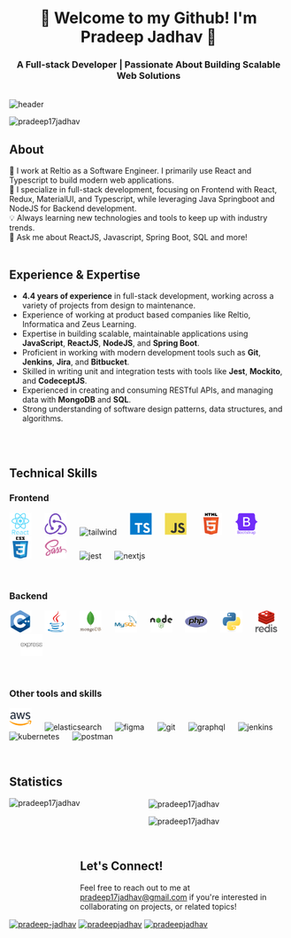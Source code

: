<h1 align="center">👋 Welcome to my Github! I'm Pradeep Jadhav 👋</h1>
<h3 align="center">A Full-stack Developer | Passionate About Building Scalable Web Solutions</h3>
<br>
<img src="https://zenstack.dev/assets/images/cover-4a55a0f24b2f601feaaa13b94c453ac0.png" alt="header" />

<p align="left">
    <img
        src="https://komarev.com/ghpvc/?username=pradeep17jadhav&label=Profile%20views&color=68a81a&style=flat"
        alt="pradeep17jadhav"
    />
</p>

<h2 align="left">About</h2>
🌱 I work at Reltio as a Software Engineer. I primarily use React and Typescript to build modern web applications.<br />
🧠 I specialize in full-stack development, focusing on Frontend with React, Redux, MaterialUI, and Typescript, while
leveraging Java Springboot and NodeJS for Backend development.<br />
💡 Always learning new technologies and tools to keep up with industry trends.<br />
💬 Ask me about ReactJS, Javascript, Spring Boot, SQL and more!<br />
<br />

<h2 align="left">Experience & Expertise</h2>
<ul>
    <li>
        <strong>4.4 years of experience</strong> in full-stack development, working across a variety of projects from
        design to maintenance.
    </li>
    <li>
        Experience of working at product based companies like Reltio, Informatica and Zeus Learning.
    </li>
    <li>
        Expertise in building scalable, maintainable applications using <strong>JavaScript</strong>,
        <strong>ReactJS</strong>, <strong>NodeJS</strong>, and <strong>Spring Boot</strong>.
    </li>
    <li>
        Proficient in working with modern development tools such as <strong>Git</strong>, <strong>Jenkins</strong>,
        <strong>Jira</strong>, and <strong>Bitbucket</strong>.
    </li>
    <li>
        Skilled in writing unit and integration tests with tools like <strong>Jest</strong>, <strong>Mockito</strong>,
        and <strong>CodeceptJS</strong>.
    </li>
    <li>
        Experienced in creating and consuming RESTful APIs, and managing data with <strong>MongoDB</strong> and
        <strong>SQL</strong>.
    </li>
    <li>Strong understanding of software design patterns, data structures, and algorithms.</li>
</ul>
<br />
<br />

<h2 align="left">Technical Skills</h2>

<h3>Frontend</h3>
<p align="left">
    <span>
        <img
            src="https://raw.githubusercontent.com/devicons/devicon/master/icons/react/react-original-wordmark.svg"
            alt="react"
            width="40"
            height="40"
        />
    </span>&nbsp;&nbsp;&nbsp;&nbsp;
    <span>
        <img
            src="https://raw.githubusercontent.com/devicons/devicon/master/icons/redux/redux-original.svg"
            alt="redux"
            width="40"
            height="40"
        />
    </span>&nbsp;&nbsp;&nbsp;&nbsp;
    <span>
        <img
            src="https://www.vectorlogo.zone/logos/tailwindcss/tailwindcss-icon.svg"
            alt="tailwind"
            width="40"
            height="40"
        />
    </span>&nbsp;&nbsp;&nbsp;&nbsp;
    <span>
        <img
            src="https://raw.githubusercontent.com/devicons/devicon/master/icons/typescript/typescript-original.svg"
            alt="typescript"
            width="40"
            height="40"
        />
    </span>&nbsp;&nbsp;&nbsp;&nbsp;
    <span>
        <img
            src="https://raw.githubusercontent.com/devicons/devicon/master/icons/javascript/javascript-original.svg"
            alt="javascript"
            width="40"
            height="40"
        />
    </span>&nbsp;&nbsp;&nbsp;&nbsp;
    <span>
        <img
            src="https://raw.githubusercontent.com/devicons/devicon/master/icons/html5/html5-original-wordmark.svg"
            alt="html5"
            width="40"
            height="40"
        />
    </span>&nbsp;&nbsp;&nbsp;&nbsp;
    <span>
        <img
            src="https://raw.githubusercontent.com/devicons/devicon/master/icons/bootstrap/bootstrap-plain-wordmark.svg"
            alt="bootstrap"
            width="40"
            height="40"
        />
    </span>&nbsp;&nbsp;&nbsp;&nbsp;
    <span>
        <img
            src="https://raw.githubusercontent.com/devicons/devicon/master/icons/css3/css3-original-wordmark.svg"
            alt="css3"
            width="40"
            height="40"
        />
    </span>&nbsp;&nbsp;&nbsp;&nbsp;
    <span>
        <img
            src="https://raw.githubusercontent.com/devicons/devicon/master/icons/sass/sass-original.svg"
            alt="sass"
            width="40"
            height="40"
        />
    </span>&nbsp;&nbsp;&nbsp;&nbsp;
    <span>
        <img src="https://www.vectorlogo.zone/logos/jestjsio/jestjsio-icon.svg" alt="jest" width="40" height="40" />
    </span>&nbsp;&nbsp;&nbsp;&nbsp;
    <span>
        <img src="https://cdn.worldvectorlogo.com/logos/nextjs-2.svg" alt="nextjs" width="40" height="40" />
    </span>&nbsp;&nbsp;&nbsp;&nbsp;
</p>
<br />

<h3>Backend</h3>
<p align="left">
    <span>
        <img
            src="https://raw.githubusercontent.com/devicons/devicon/master/icons/cplusplus/cplusplus-original.svg"
            alt="cplusplus"
            width="40"
            height="40"
        />
    </span>&nbsp;&nbsp;&nbsp;&nbsp;
    <span>
        <img
            src="https://raw.githubusercontent.com/devicons/devicon/master/icons/java/java-original.svg"
            alt="java"
            width="40"
            height="40"
        />
    </span>&nbsp;&nbsp;&nbsp;&nbsp;
    <span>
        <img
            src="https://raw.githubusercontent.com/devicons/devicon/master/icons/mongodb/mongodb-original-wordmark.svg"
            alt="mongodb"
            width="40"
            height="40"
        />
    </span>&nbsp;&nbsp;&nbsp;&nbsp;
    <span>
        <img
            src="https://raw.githubusercontent.com/devicons/devicon/master/icons/mysql/mysql-original-wordmark.svg"
            alt="mysql"
            width="40"
            height="40"
        />
    </span>&nbsp;&nbsp;&nbsp;&nbsp;
    <span>
        <img
            src="https://raw.githubusercontent.com/devicons/devicon/master/icons/nodejs/nodejs-original-wordmark.svg"
            alt="nodejs"
            width="40"
            height="40"
        />
    </span>&nbsp;&nbsp;&nbsp;&nbsp;
    <span>
        <img
            src="https://raw.githubusercontent.com/devicons/devicon/master/icons/php/php-original.svg"
            alt="php"
            width="40"
            height="40"
        />
    </span>&nbsp;&nbsp;&nbsp;&nbsp;
    <span>
        <img
            src="https://raw.githubusercontent.com/devicons/devicon/master/icons/python/python-original.svg"
            alt="python"
            width="40"
            height="40"
        />
    </span>&nbsp;&nbsp;&nbsp;&nbsp;
    <span>
        <img
            src="https://raw.githubusercontent.com/devicons/devicon/master/icons/redis/redis-original-wordmark.svg"
            alt="redis"
            width="40"
            height="40"
        />
    </span>&nbsp;&nbsp;&nbsp;&nbsp;
    <span>
        <img
            src="https://raw.githubusercontent.com/devicons/devicon/master/icons/express/express-original-wordmark.svg"
            alt="express"
            width="40"
            height="40"
        />
    </span>
</p>
<br />

<h3>Other tools and skills</h3>
<p align="left">
    <span>
        <img
            src="https://raw.githubusercontent.com/devicons/devicon/master/icons/amazonwebservices/amazonwebservices-original-wordmark.svg"
            alt="aws"
            width="40"
            height="40"
        />
    </span>&nbsp;&nbsp;&nbsp;&nbsp;
    <span>
        <img
            src="https://www.vectorlogo.zone/logos/elastic/elastic-icon.svg"
            alt="elasticsearch"
            width="40"
            height="40"
        />
    </span>&nbsp;&nbsp;&nbsp;&nbsp;
    <span>
        <img src="https://www.vectorlogo.zone/logos/figma/figma-icon.svg" alt="figma" width="40" height="40" />
    </span>&nbsp;&nbsp;&nbsp;&nbsp;
    <span>
        <img src="https://www.vectorlogo.zone/logos/git-scm/git-scm-icon.svg" alt="git" width="40" height="40" />
    </span>&nbsp;&nbsp;&nbsp;&nbsp;
    <span>
        <img src="https://www.vectorlogo.zone/logos/graphql/graphql-icon.svg" alt="graphql" width="40" height="40" />
    </span>&nbsp;&nbsp;&nbsp;&nbsp;
    <span>
        <img src="https://www.vectorlogo.zone/logos/jenkins/jenkins-icon.svg" alt="jenkins" width="40" height="40" />
    </span>&nbsp;&nbsp;&nbsp;&nbsp;
    <span>
        <img
            src="https://www.vectorlogo.zone/logos/kubernetes/kubernetes-icon.svg"
            alt="kubernetes"
            width="40"
            height="40"
        />
    </span>&nbsp;&nbsp;&nbsp;&nbsp;
    <span>
        <img
            src="https://www.vectorlogo.zone/logos/getpostman/getpostman-icon.svg"
            alt="postman"
            width="40"
            height="40"
        />
    </span>
</p>
<br />

<h2 align="left">Statistics</h2>
<p align="center">
  <span align="center">
   <img
        align="left"
        src="https://github-readme-stats.vercel.app/api/top-langs?username=pradeep17jadhav&show_icons=true&theme=dark&locale=en&layout=compact"
        alt="pradeep17jadhav"
        height="195"
    />
    <img
        align="center"
        src="https://github-readme-stats.vercel.app/api?username=pradeep17jadhav&show_icons=true&theme=dark&locale=en"
        alt="pradeep17jadhav"
        height="195"
    />
</span>
</p>
<p align="center" style="display: flex;justify-content: center;">
    <img
        align="center"
        src="https://github-readme-streak-stats.herokuapp.com/?user=pradeep17jadhav&theme=dark"
        alt="pradeep17jadhav"
    />
</p>
<br />

<h2 align="left">Let's Connect!</h2>
<p align="left">
    Feel free to reach out to me at <a href="mailto:pradeep17jadhav@gmail.com">pradeep17jadhav@gmail.com</a> if you're interested in collaborating on projects, or
    related topics!
</p>
<p align="left">
    <a href="https://linkedin.com/in/pradeep-jadhav" target="blank"
        ><img
            align="center"
            src="https://raw.githubusercontent.com/rahuldkjain/github-profile-readme-generator/master/src/images/icons/Social/linked-in-alt.svg"
            alt="pradeep-jadhav"
            height="30"
            width="40"
    /></a>
    <a href="https://www.hackerrank.com/pradeepjadhav" target="blank"
        ><img
            align="center"
            src="https://raw.githubusercontent.com/rahuldkjain/github-profile-readme-generator/master/src/images/icons/Social/hackerrank.svg"
            alt="pradeepjadhav"
            height="30"
            width="40"
    /></a>
    <a href="https://www.leetcode.com/pradeepjadhav" target="blank"
        ><img
            align="center"
            src="https://raw.githubusercontent.com/rahuldkjain/github-profile-readme-generator/master/src/images/icons/Social/leet-code.svg"
            alt="pradeepjadhav"
            height="30"
            width="40"
    /></a>
</p>

